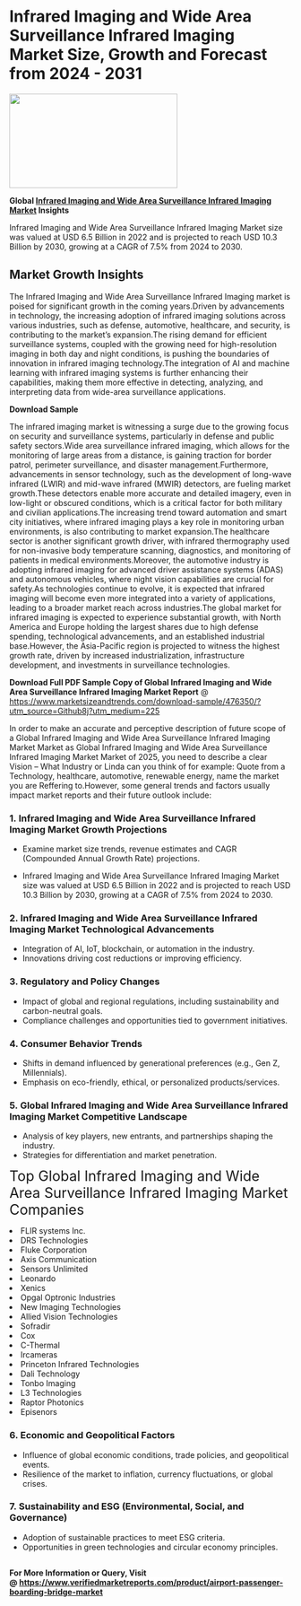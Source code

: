 <H1>Infrared Imaging and Wide Area Surveillance Infrared Imaging Market Size, Growth and Forecast from 2024 - 2031</H1><img class="aligncenter size-medium wp-image-584254" src="https://thirdeyenews.in/wp-content/uploads/2024/09/Global-Market-Research-300x168.jpeg" alt="" width="300" height="168" /><p><strong>Global&nbsp;<a href="https://www.marketsizeandtrends.com/download-sample/476350/?utm_source=Github8j?utm_medium=225">Infrared Imaging and Wide Area Surveillance Infrared Imaging Market</a> Insights</strong></p><p>Infrared Imaging and Wide Area Surveillance Infrared Imaging Market size was valued at USD 6.5 Billion in 2022 and is projected to reach USD 10.3 Billion by 2030, growing at a CAGR of 7.5% from 2024 to 2030.</p><p><h2>Market Growth Insights</h2> <p>The Infrared Imaging and Wide Area Surveillance Infrared Imaging market is poised for significant growth in the coming years.Driven by advancements in technology, the increasing adoption of infrared imaging solutions across various industries, such as defense, automotive, healthcare, and security, is contributing to the market’s expansion.The rising demand for efficient surveillance systems, coupled with the growing need for high-resolution imaging in both day and night conditions, is pushing the boundaries of innovation in infrared imaging technology.The integration of AI and machine learning with infrared imaging systems is further enhancing their capabilities, making them more effective in detecting, analyzing, and interpreting data from wide-area surveillance applications.</p> <p><strong>Download Sample</strong></p> <p>The infrared imaging market is witnessing a surge due to the growing focus on security and surveillance systems, particularly in defense and public safety sectors.Wide area surveillance infrared imaging, which allows for the monitoring of large areas from a distance, is gaining traction for border patrol, perimeter surveillance, and disaster management.Furthermore, advancements in sensor technology, such as the development of long-wave infrared (LWIR) and mid-wave infrared (MWIR) detectors, are fueling market growth.These detectors enable more accurate and detailed imagery, even in low-light or obscured conditions, which is a critical factor for both military and civilian applications.The increasing trend toward automation and smart city initiatives, where infrared imaging plays a key role in monitoring urban environments, is also contributing to market expansion.The healthcare sector is another significant growth driver, with infrared thermography used for non-invasive body temperature scanning, diagnostics, and monitoring of patients in medical environments.Moreover, the automotive industry is adopting infrared imaging for advanced driver assistance systems (ADAS) and autonomous vehicles, where night vision capabilities are crucial for safety.As technologies continue to evolve, it is expected that infrared imaging will become even more integrated into a variety of applications, leading to a broader market reach across industries.The global market for infrared imaging is expected to experience substantial growth, with North America and Europe holding the largest shares due to high defense spending, technological advancements, and an established industrial base.However, the Asia-Pacific region is projected to witness the highest growth rate, driven by increased industrialization, infrastructure development, and investments in surveillance technologies.<p><span class=""><strong>Download Full PDF Sample Copy of Global Infrared Imaging and Wide Area Surveillance Infrared Imaging Market Report</strong> @ <a href="https://www.marketsizeandtrends.com/download-sample/476350/?utm_source=Github8j?utm_medium=225" target="_blank">https://www.marketsizeandtrends.com/download-sample/476350/?utm_source=Github8j?utm_medium=225</a></span></p><p>In order to make an accurate and perceptive description of future scope of a Global&nbsp;Infrared Imaging and Wide Area Surveillance Infrared Imaging Market Market as Global&nbsp;Infrared Imaging and Wide Area Surveillance Infrared Imaging Market Market of 2025, you need to describe a clear Vision &ndash; What Industry or Linda can you think of for example: Quote from a Technology, healthcare, automotive, renewable energy, name the market you are Reffering to.However, some general trends and factors usually impact market reports and their future outlook include:</p><h3>1.&nbsp;<strong>Infrared Imaging and Wide Area Surveillance Infrared Imaging Market Growth Projections</strong></h3><ul><li>Examine market size trends, revenue estimates and CAGR (Compounded Annual Growth Rate) projections.</li><li><p>Infrared Imaging and Wide Area Surveillance Infrared Imaging Market size was valued at USD 6.5 Billion in 2022 and is projected to reach USD 10.3 Billion by 2030, growing at a CAGR of 7.5% from 2024 to 2030.</p></li></ul><h3>2.&nbsp;<strong>Infrared Imaging and Wide Area Surveillance Infrared Imaging Market Technological Advancements</strong></h3><ul><li>Integration of AI, IoT, blockchain, or automation in the industry.</li><li>Innovations driving cost reductions or improving efficiency.</li></ul><h3>3.&nbsp;<strong>Regulatory and Policy Changes</strong></h3><ul><li>Impact of global and regional regulations, including sustainability and carbon-neutral goals.</li><li>Compliance challenges and opportunities tied to government initiatives.</li></ul><h3>4.&nbsp;<strong>Consumer Behavior Trends</strong></h3><ul><li>Shifts in demand influenced by generational preferences (e.g., Gen Z, Millennials).</li><li>Emphasis on eco-friendly, ethical, or personalized products/services.</li></ul><h3>5.&nbsp;<strong>Global Infrared Imaging and Wide Area Surveillance Infrared Imaging Market Competitive Landscape</strong></h3><ul><li>Analysis of key players, new entrants, and partnerships shaping the industry.</li><li>Strategies for differentiation and market penetration.</li></ul><p data-pm-slice="1 1 []"><span style="color: inherit; font-family: inherit; font-size: 25px;">Top Global Infrared Imaging and Wide Area Surveillance Infrared Imaging Market Companies</span></p><div class="" data-test-id=""><p><li>FLIR systems Inc.</li><li> DRS Technologies</li><li> Fluke Corporation</li><li> Axis Communication</li><li> Sensors Unlimited</li><li> Leonardo</li><li> Xenics</li><li> Opgal Optronic Industries</li><li> New Imaging Technologies</li><li> Allied Vision Technologies</li><li> Sofradir</li><li> Cox</li><li> C-Thermal</li><li> Ircameras</li><li> Princeton Infrared Technologies</li><li> Dali Technology</li><li> Tonbo Imaging</li><li> L3 Technologies</li><li> Raptor Photonics</li><li> Episenors</li></p></div><h3>6.&nbsp;<strong>Economic and Geopolitical Factors</strong></h3><ul><li>Influence of global economic conditions, trade policies, and geopolitical events.</li><li>Resilience of the market to inflation, currency fluctuations, or global crises.</li></ul><h3>7.&nbsp;<strong>Sustainability and ESG (Environmental, Social, and Governance)</strong></h3><ul><li>Adoption of sustainable practices to meet ESG criteria.</li><li>Opportunities in green technologies and circular economy principles.</li></ul><h2><strong style="font-size: 14px;">For More Information or Query, Visit @&nbsp;</strong><a style="background-color: #ffffff; font-size: 14px;" href="https://www.marketsizeandtrends.com/report/infrared-imaging-and-wide-area-surveillance-infrared-imaging-market/" target="_blank">https://www.verifiedmarketreports.com/product/airport-passenger-boarding-bridge-market</a></h2>